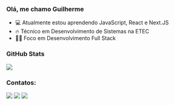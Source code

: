 ### Olá, me chamo Guilherme

- 💻 Atualmente estou aprendendo JavaScript, React e Next.JS
- 🔥 Técnico em Desenvolvimento de Sistemas na ETEC
- 👨‍💻 Foco em Desenvolvimento Full Stack 

### GitHub Stats

<a href="https://github.com/anuraghazra/github-readme-stats">
  <img aling="center" src="https://github-readme-stats.vercel.app/api?username=Guidantas28&theme=dark&show_icons=true"></img>
</a>


### Contatos:

<div>

<a href="https://instagram.com/guidantas28" target="_blank"><img src="https://img.shields.io/badge/-Instagram-%23E4405F?style=for-the-badge&logo=instagram&logoColor=white" target="_blank"></a>
<a href = "mailto:guilhermedantas788@gmail.com"><img src="https://img.shields.io/badge/Gmail-D14836?style=for-the-badge&logo=gmail&logoColor=white" target="_blank"></a>
<a href="https://www.linkedin.com/in/guilherme28/" target="_blank"><img src="https://img.shields.io/badge/-LinkedIn-%230077B5?style=for-the-badge&logo=linkedin&logoColor=white" target="_blank"></a>   
</div>
<!--
**Guidantas28/Guidantas28** is a ✨ _special_ ✨ repository because its `README.md` (this file) appears on your GitHub profile.

Here are some ideas to get you started:

- 🔭 I’m currently working on ...
- 🌱 I’m currently learning ...
- 👯 I’m looking to collaborate on ...
- 🤔 I’m looking for help with ...
- 💬 Ask me about ...
- 📫 How to reach me: ...
- 😄 Pronouns: ...
- ⚡ Fun fact: ...
-->
